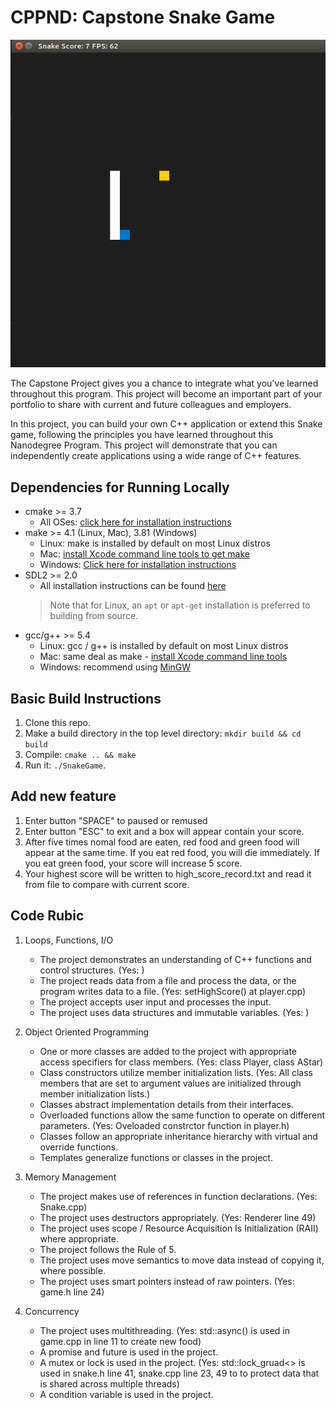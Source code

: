 # CPPND: Capstone Snake Game

<img src="snake_game.gif"/>

The Capstone Project gives you a chance to integrate what you've learned throughout this program. This project will become an important part of your portfolio to share with current and future colleagues and employers.

In this project, you can build your own C++ application or extend this Snake game, following the principles you have learned throughout this Nanodegree Program. This project will demonstrate that you can independently create applications using a wide range of C++ features.

## Dependencies for Running Locally
* cmake >= 3.7
  * All OSes: [click here for installation instructions](https://cmake.org/install/)
* make >= 4.1 (Linux, Mac), 3.81 (Windows)
  * Linux: make is installed by default on most Linux distros
  * Mac: [install Xcode command line tools to get make](https://developer.apple.com/xcode/features/)
  * Windows: [Click here for installation instructions](http://gnuwin32.sourceforge.net/packages/make.htm)
* SDL2 >= 2.0
  * All installation instructions can be found [here](https://wiki.libsdl.org/Installation)
  >Note that for Linux, an `apt` or `apt-get` installation is preferred to building from source. 
* gcc/g++ >= 5.4
  * Linux: gcc / g++ is installed by default on most Linux distros
  * Mac: same deal as make - [install Xcode command line tools](https://developer.apple.com/xcode/features/)
  * Windows: recommend using [MinGW](http://www.mingw.org/)

## Basic Build Instructions

1. Clone this repo.
2. Make a build directory in the top level directory: `mkdir build && cd build`
3. Compile: `cmake .. && make`
4. Run it: `./SnakeGame`.


## Add new feature

1. Enter button "SPACE" to paused or remused
2. Enter button "ESC" to exit and a box will appear contain your score.
3. After five times nomal food are eaten, red food and green food will appear at the same time. If you eat red food, you will die immediately. If you eat green food, your score will increase 5 score.
4. Your highest score will be written to high_score_record.txt and read it from file to compare with current score.

## Code Rubic

1. Loops, Functions, I/O
	- The project demonstrates an understanding of C++ functions and control structures. (Yes: )
	- The project reads data from a file and process the data, or the program writes data to a file. (Yes: setHighScore() at player.cpp) 
	- The project accepts user input and processes the input.
	- The project uses data structures and immutable variables. (Yes: )

2. Object Oriented Programming
	- One or more classes are added to the project with appropriate access specifiers for class members. (Yes: class Player, class AStar)
    - Class constructors utilize member initialization lists. (Yes: All class members that are set to argument values are initialized through member initialization lists.)
    - Classes abstract implementation details from their interfaces. 
    - Overloaded functions allow the same function to operate on different parameters. (Yes: Oveloaded constrctor function in player.h)
    - Classes follow an appropriate inheritance hierarchy with virtual and override functions.
    - Templates generalize functions or classes in the project.

3. Memory Management
	- The project makes use of references in function declarations. (Yes: Snake.cpp)
    - The project uses destructors appropriately. (Yes: Renderer line 49)
    - The project uses scope / Resource Acquisition Is Initialization (RAII) where appropriate.
    - The project follows the Rule of 5.
    - The project uses move semantics to move data instead of copying it, where possible.
    - The project uses smart pointers instead of raw pointers. (Yes: game.h line 24)
    
4. Concurrency
	- The project uses multithreading. (Yes: std::async() is used in game.cpp in line 11 to create new food)
    - A promise and future is used in the project.
    - A mutex or lock is used in the project. (Yes: std::lock_gruad<> is used in snake.h line 41, snake.cpp line 23, 49 to to protect data that is shared across multiple threads)
    - A condition variable is used in the project.



